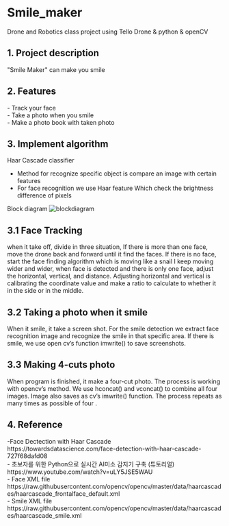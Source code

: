 # Smile_maker
Drone and Robotics class project using Tello Drone & python & openCV

<h2> 1. Project description </h2>
  "Smile Maker" can make you smile
 
 <h2> 2. Features </h2>
  - Track your face </br>
  - Take a photo when you smile </br>
  - Make a photo book with taken photo</br>

 <h2> 3. Implement algorithm </h2>
  Haar Cascade classifier </br>

  - Method for recognize specific object is compare an image with certain features </br>
  - For face recognition we use Haar feature  Which check the  brightness difference of pixels </br>

 Block diagram
 ![blockdiagram](https://user-images.githubusercontent.com/57945707/143688774-5b97f320-9d4a-4798-b10d-35673bad90fe.PNG)
 
 <h2> 3.1 Face Tracking </h2> 
 when it take off, divide in three situation, If there is more than one face, move the drone back and forward until it find the faces.
If there is no face, start the face finding algorithm which is moving like a snail I keep moving wider and wider, when face is detected and there is only one face, adjust the horizontal, vertical, and distance.
Adjusting horizontal and vertical is calibrating the coordinate value and make a ratio to calculate to whether it in the side or in the middle. 

 <h2> 3.2 Taking a photo when it smile</h2> 
 When it smile, it take a screen shot. 
For the smile detection we extract face recognition image and recognize the smile in that specific area.
If there is smile, we use open cv’s function imwrite() to save screenshots.

 
 <h2> 3.3 Making 4-cuts photo</h2> 
 When program is finished, it make a four-cut photo. 
The process is working with opencv’s method. We use hconcat() and vconcat() to combine all four images.
Image also saves as cv’s imwrite() function.
The process repeats as many times as possible of four .


 
  <h2> 4. Reference </h2>
  -Face Dectection with Haar Cascade <br>
  https://towardsdatascience.com/face-detection-with-haar-cascade-727f68dafd08 <br>
  - 초보자를 위한 Python으로 실시간 AI미소 감지기 구축 (튜토리얼) <br>
  https://www.youtube.com/watch?v=uLY5JSE5WAU <br>
  - Face XML file <br>
  https://raw.githubusercontent.com/opencv/opencv/master/data/haarcascades/haarcascade_frontalface_default.xml <br>
  - Smile XML file <br>
  https://raw.githubusercontent.com/opencv/opencv/master/data/haarcascades/haarcascade_smile.xml <br>

